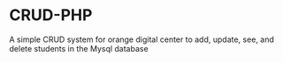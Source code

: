 # CRUD-PHP
A simple CRUD system for orange digital center to add, update, see, and delete students in the Mysql database